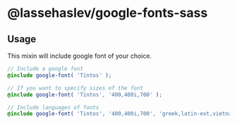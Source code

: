 # @lassehaslev/google-fonts-sass

## Usage

This mixin will include google font of your choice.

```scss
// Include a google font
@include google-font( 'Tintos' );

// If you want to specify sizes of the font
@include google-font( 'Tintos', '400,400i,700' );

// Include languages of fonts
@include google-font( 'Tintos', '400,400i,700', 'greek,latin-ext,vietnamese' );
```
